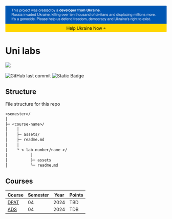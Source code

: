 
[![Stand With Ukraine](https://raw.githubusercontent.com/vshymanskyy/StandWithUkraine/main/banner-direct-single.svg)](https://stand-with-ukraine.pp.ua)
# Uni labs

![](https://i.pinimg.com/originals/f9/d4/b4/f9d4b4bd01c8028ab33a40b2fb7d9459.gif)

![GitHub last commit](https://img.shields.io/github/last-commit/looomenn/uni-labs) ![Static Badge](https://img.shields.io/badge/labs_count-2-blue)

## Structure

File structure for this repo

```shell
<semester>/
│
├─ <course-name>/
│    │ 
│    ├─ assets/
│    ├─ readme.md
│    │ 
│    └ < lab-number/name >/
│          │
│          ├─ assets
│          └─ readme.md
```

## Courses

| Course               | Semester | Year | Points |
| -------------------- | -------- | ---- | ------ |
| [DPAT](y24s04/dpat/) | 04       | 2024 | TBD    |
| [ADS](y24s04/ads/)   | 04       | 2024 | TDB    |
